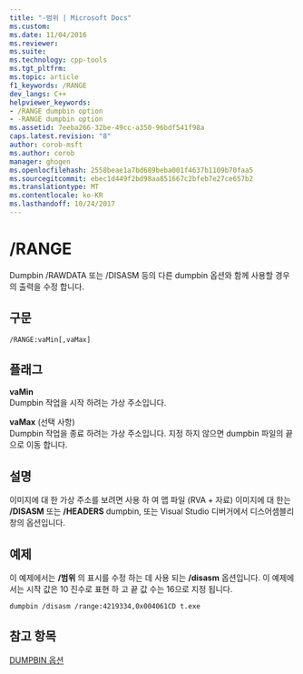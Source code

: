 ```yaml
---
title: "-범위 | Microsoft Docs"
ms.custom: 
ms.date: 11/04/2016
ms.reviewer: 
ms.suite: 
ms.technology: cpp-tools
ms.tgt_pltfrm: 
ms.topic: article
f1_keywords: /RANGE
dev_langs: C++
helpviewer_keywords:
- /RANGE dumpbin option
- -RANGE dumpbin option
ms.assetid: 7eeba266-32be-49cc-a350-96bdf541f98a
caps.latest.revision: "8"
author: corob-msft
ms.author: corob
manager: ghogen
ms.openlocfilehash: 2558beae1a7bd689beba001f4637b1109b70faa5
ms.sourcegitcommit: ebec1d449f2bd98aa851667c2bfeb7e27ce657b2
ms.translationtype: MT
ms.contentlocale: ko-KR
ms.lasthandoff: 10/24/2017
---
```

# <a name="range"></a>/RANGE
Dumpbin /RAWDATA 또는 /DISASM 등의 다른 dumpbin 옵션와 함께 사용할 경우의 출력을 수정 합니다.  
  
## <a name="syntax"></a>구문  
  
```  
/RANGE:vaMin[,vaMax]  
```  
  
## <a name="flags"></a>플래그  
 **vaMin**  
 Dumpbin 작업을 시작 하려는 가상 주소입니다.  
  
 **vaMax** (선택 사항)  
 Dumpbin 작업을 종료 하려는 가상 주소입니다. 지정 하지 않으면 dumpbin 파일의 끝으로 이동 합니다.  
  
## <a name="remarks"></a>설명  
 이미지에 대 한 가상 주소를 보려면 사용 하 여 맵 파일 (RVA + 자료) 이미지에 대 한는 **/DISASM** 또는 **/HEADERS** dumpbin, 또는 Visual Studio 디버거에서 디스어셈블리 창의 옵션입니다.  
  
## <a name="example"></a>예제  
 이 예제에서는 **/범위** 의 표시를 수정 하는 데 사용 되는 **/disasm** 옵션입니다. 이 예제에서는 시작 값은 10 진수로 표현 하 고 끝 값 수는 16으로 지정 됩니다.  
  
```  
dumpbin /disasm /range:4219334,0x004061CD t.exe  
```  
  
## <a name="see-also"></a>참고 항목  
 [DUMPBIN 옵션](../../build/reference/dumpbin-options.md)
